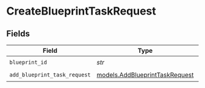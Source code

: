 # CreateBlueprintTaskRequest


## Fields

| Field                                                                  | Type                                                                   | Required                                                               | Description                                                            |
| ---------------------------------------------------------------------- | ---------------------------------------------------------------------- | ---------------------------------------------------------------------- | ---------------------------------------------------------------------- |
| `blueprint_id`                                                         | *str*                                                                  | :heavy_check_mark:                                                     | N/A                                                                    |
| `add_blueprint_task_request`                                           | [models.AddBlueprintTaskRequest](../models/addblueprinttaskrequest.md) | :heavy_check_mark:                                                     | N/A                                                                    |